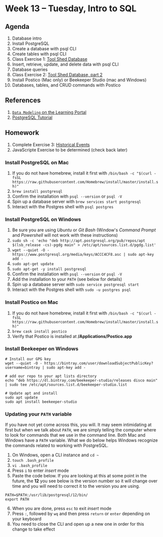 # Week 13 – Tuesday, Intro to SQL

## Agenda
1. Database intro
1. Install PostgreSQL
1. Create a database with psql CLI
1. Create tables with psql CLI
1. Class Exercise 1: [Tool Shed Database](./ex1/README.md)
1. Insert, retrieve, update, and delete data with psql CLI
1. Database queries
1. Class Exercise 2: [Tool Shed Database, part 2](./ex2/README.md)
1. Install Postico (Mac only) or Beekeeper Studio (mac and Windows)
1. Databases, tables, and CRUD commands with Postico

## References
1. [`Data Modeling` on the Learning Portal](https://learn.digitalcrafts.com/flex/lessons/databases/data-modeling/#learning-objectives)
1. [PostgreSQL Tutorial](https://www.postgresqltutorial.com)

## Homework
1. Complete Exercise 3: [Historical Events](./ex3/README.md)
1. JavaScripte Exercise to be determined (check back later)

### Install PostgreSQL on Mac
1. If you do not have homebrew, install it first with `/bin/bash -c "$(curl -fsSL https://raw.githubusercontent.com/Homebrew/install/master/install.sh)"`
1. `brew install postgresql`
1. Confirm the installation with `psql --version` or `psql -V`
1. Spin up a database server with `brew services start postgresql`
1. Interact with the Postgres shell with `psql postgres`


### Install PostgreSQL on Windows
1. Be sure you are using _Ubuntu_ or _Git Bash_ (Window's _Command Prompt_ and _Powershell_ will not work with these instructions)
1. `sudo sh -c 'echo "deb http://apt.postgresql.org/pub/repos/apt $(lsb_release -cs)-pgdg main" > /etc/apt/sources.list.d/pgdg.list'`
1. `wget --quiet -O - https://www.postgresql.org/media/keys/ACCC4CF8.asc | sudo apt-key add -`
1. `sudo apt-get update`
1. `sudo apt-get -y install postgresql`
1. Confirm the installation with `psql --version` or `psql -V`
1. Add the installation to your `PATH` (see below for details)
1. Spin up a database server with `sudo service postgresql start`
1. Interact with the Postgres shell with `sudo -u postgres psql`

### Install Postico on Mac
1. If you do not have homebrew, install it first with `/bin/bash -c "$(curl -fsSL https://raw.githubusercontent.com/Homebrew/install/master/install.sh)"`
1. `brew cask install postico`
1. Verify that Postico is installed at **/Applications/Postico.app**

### Install Beekeeper on Windows
```
# Install our GPG key
wget --quiet -O - https://bintray.com/user/downloadSubjectPublicKey?username=bintray | sudo apt-key add -

# add our repo to your apt lists directory
echo "deb https://dl.bintray.com/beekeeper-studio/releases disco main" | sudo tee /etc/apt/sources.list.d/beekeeper-studio.list

# Update apt and install
sudo apt update
sudo apt install beekeeper-studio
```

### Updating your `PATH` variable
If you have not yet come across this, you will. It may seem intimidating at first but when we talk about `PATH`, we are simply telling the computer where to look for commands that we use in the command line. Both Mac and Windows have a `PATH` variable. What we do below helps Windows recognize the commands related to working with PostgreSQL.
1. On Windows, open a CLI instance and `cd ~`
2. `touch .bash_profile`
3. `vi .bash_profile`
4. Press `i` to enter _insert_ mode
5. Paste the code below. If you are looking at this at some point in the future, the **12** you see below is the version number so it will change over time and you will need to correct it to the version you are using.
```
PATH=$PATH:/usr/lib/postgresql/12/bin/
export PATH
```
6. When you are done, press `esc` to exit _insert_ mode
7. Press `:`, followed by `wq` and then press `return` or `enter` depending on your keyboard
8. You need to close the CLI and open up a new one in order for this change to take effect
